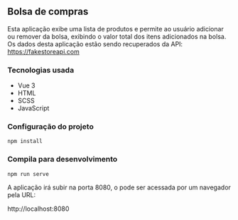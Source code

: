 ## Bolsa de compras

Esta aplicação exibe uma lista de produtos e permite ao usuário adicionar ou remover  da bolsa, exibindo o valor total dos itens adicionados na bolsa.
Os dados desta aplicação estão sendo recuperados da API: https://fakestoreapi.com

### Tecnologias usada
- Vue 3
- HTML
- SCSS
- JavaScript 


### Configuração do projeto
```
npm install
```

### Compila para desenvolvimento
```
npm run serve
```

A aplicação irá subir na porta 8080, o pode ser acessada por um navegador pela URL:

http://localhost:8080